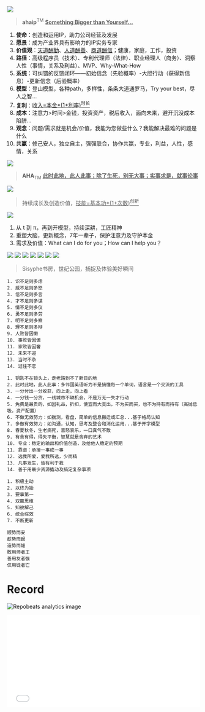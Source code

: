 
![](https://github.com/user-attachments/assets/0bce7a8d-159a-4a21-b5a2-c60bf032f294)
> **ahaip**<sup>TM</sup>  <ins>**Something Bigger than Yourself...**</ins>

1. **使命**：创造和运用IP，助力公司经营及发展
2. **愿景**：成为产业界具有影响力的IP实务专家
3. **价值观**：<ins>天道酬勤</ins>、<ins>人道酬善</ins>、<ins>商道酬信</ins>；健康，家庭，工作，投资
4. **路径**：高级程序员（技术）、专利代理师（法律）、职业经理人（商务）、洞察人性（事情，关系及利益）、MVP、Why-What-How
5. **系统**：可纠错的反馈闭环——初始信念（先验概率）-大胆行动（获得新信息）-更新信念（后验概率）
6. **模型**：登山模型，各种path，多样性，条条大道通罗马，Try your best，尽人之智...
7. **复利**：<ins>收入=本金*(1+利率)<sup>时长</sup></ins>
8. **成本**：注意力>时间>金钱，投资资产，税后收入，面向未来，避开沉没成本陷阱...
9. **观念**：问题/需求就是机会/价值，我能为您做些什么？我能解决最难的问题是什么
10. **共赢**：修己安人，独立自主，强强联合，协作共赢，专业，利益，人性，感情，关系

![](https://github.com/user-attachments/assets/36f46d9c-9f08-4c1d-a135-d7bdaf7de400)
> **AHA**<sub>TM</sub>  <ins>**此时此地，此人此事；除了生死，别无大事；实事求是，就事论事**</ins>

![](https://github.com/user-attachments/assets/85ea495e-5ef6-4c19-817b-c3276596c09c)
> 持续成长及创造价值，<ins>技能=基本功*(1+次数)<sup>创新</sup></ins>

![](https://github.com/user-attachments/assets/773f2714-731f-4891-8c8d-025bf7412077)

1. 从 t 到 π，再到开模型，持续深耕，工匠精神
2. 重塑大脑，更新概念，7年一辈子，保护注意力及守护本金
3. 需求及价值：What can I do for you；How can I help you？

![](https://github.com/user-attachments/assets/aac75c3c-d9c7-4011-a796-bdc9ba793753)
![](https://github.com/user-attachments/assets/9a56f4ad-6ad2-47f1-85f8-15b84e332b59)
![](https://github.com/user-attachments/assets/0aa2eba9-0d20-494d-928e-4f5ce59f752c)
![](https://github.com/user-attachments/assets/acd15670-5030-4339-a3e6-c23923e6508d)
![](https://github.com/user-attachments/assets/69f965d1-425a-4caf-80e8-67f8d5aa3413)
![](https://github.com/user-attachments/assets/1ed37758-460d-4055-8539-0200f66d9b52)
![](https://github.com/user-attachments/assets/bab46076-5373-45ef-a418-d8fbf077f1cd)
> Sisyphe书房，世纪公园，捕捉及体验美好瞬间


```Logic
1. 识不足则多虑
2. 威不足则多怒
3. 信不足则多言
4. 才不足则多谋
5. 情不足则多仪
6. 勇不足则多劳
7. 明不足则多察
8. 理不足则多辩
9. 人败皆因懒
10. 事败皆因傲
11. 家败皆因奢
12. 未来不迎
13. 当时不杂
14. 过往不恋
```

```Concept
1. 钥匙不在锁头上，走老路到不了新目的地
2. 此时此地，此人此事：多邻国英语听力不是搞懂每一个单词，语言是一个交流的工具
3. 一分付出一分收获，向上走，向上看
4. 一分钱一分货，一线城市不缺机会，不是万无一失才行动
5. 免费是最贵的，如因礼品，折扣，便宜而大支出，不为买而买，也不为持有而持有（高抛低吸，资产配置）
6. 不做无效努力：如揣测，看盘，简单的信息搬迁或汇总...基于格局认知
7. 多做有效努力：如沟通，认知，思考及整合和消化运用...基于开字模型
8. 春夏秋冬，生老病死，喜怒哀乐，一口真气不散
9. 有舍有得，得失平衡，智慧就是舍弃的艺术
10. 专业：稳定的输出和价值创造，及给他人稳定的预期
11. 靠谱：承接一事成一事
12. 选我所爱，爱我所选，少而精
13. 凡事发生，皆有利于我
14. 善于用最少资源撬动及搞定复杂事项
```


```Habit
1. 积极主动
2. 以终为始
3. 要事第一
4. 双赢思维
5. 知彼解己
6. 统合综效
7. 不断更新
```

```Trend
顺势而安
趁势而起
造势而雄
敢用师者王
善用友者强
仅用徒者亡
```


# Record
![](https://repobeats.axiom.co/api/embed/33051853ccf6265eb7d31d271476fbb6ef9e95ef.svg "Repobeats analytics image")

<!-- 插入时钟容器 -->
<!-- 在.md文件中直接插入以下代码 -->
<div style="position: relative; min-height: 200px">
<iframe 
    src="/clock.html" 
    style="border:none; width:100%; height:240px;"
    scrolling="no"
></iframe>
</div>


